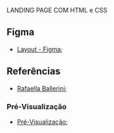 LANDING PAGE COM HTML e CSS

## Figma

- [Layout - Figma](https://www.figma.com/file/sWnDDCzvRrfES7Zk9qHJHG/LANDING-PAGE?node-id=2%3A2);

## Referências

- [Rafaella Ballerini](https://www.youtube.com/watch?v=llF6vD-RljE);

### Pré-Visualização
- [Pré-Visualização](https://drive.google.com/file/d/103Lw0eWBuJRCsid5vkKnZxPauaPd_fib/view?usp=sharing);

